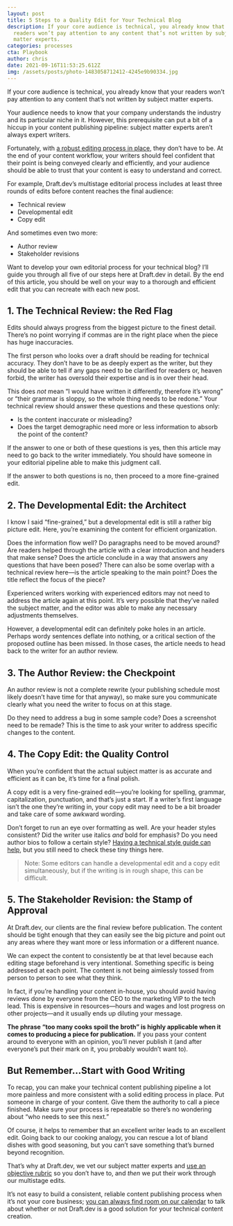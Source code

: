 ```yaml
---
layout: post
title: 5 Steps to a Quality Edit for Your Technical Blog
description: If your core audience is technical, you already know that your
  readers won’t pay attention to any content that’s not written by subject
  matter experts.
categories: processes
cta: Playbook
author: chris
date: 2021-09-16T11:53:25.612Z
img: /assets/posts/photo-1483058712412-4245e9b90334.jpg
---
```



If your core audience is technical, you already know that your readers won’t pay attention to any content that’s not written by subject matter experts.

Your audience needs to know that your company understands the industry and its particular niche in it. However, this prerequisite can put a bit of a hiccup in your content publishing pipeline: subject matter experts aren’t always expert writers.

Fortunately, with [a robust editing process in place](https://draft.dev/learn/posts/field-guide-to-technical-editing), they don’t have to be. At the end of your content workflow, your writers should feel confident that their point is being conveyed clearly and efficiently, and your audience should be able to trust that your content is easy to understand and correct.

For example, Draft.dev’s multistage editorial process includes at least three rounds of edits before content reaches the final audience:

* Technical review
* Developmental edit
* Copy edit

And sometimes even two more:

* Author review
* Stakeholder revisions

Want to develop your own editorial process for your technical blog? I’ll guide you through all five of our steps here at Draft.dev in detail. By the end of this article, you should be well on your way to a thorough and efficient edit that you can recreate with each new post.

## 1. The Technical Review: the Red Flag 

Edits should always progress from the biggest picture to the finest detail. There’s no point worrying if commas are in the right place when the piece has huge inaccuracies.

The first person who looks over a draft should be reading for technical accuracy. They don’t have to be as deeply expert as the writer, but they should be able to tell if any gaps need to be clarified for readers or, heaven forbid, the writer has oversold their expertise and is in over their head.

This does *not* mean “I would have written it differently, therefore it’s wrong” or “their grammar is sloppy, so the whole thing needs to be redone.” Your technical review should answer these questions and these questions only:

* Is the content inaccurate or misleading?
* Does the target demographic need more or less information to absorb the point of the content?

If the answer to one or both of these questions is yes, then this article may need to go back to the writer immediately. You should have someone in your editorial pipeline able to make this judgment call.

If the answer to both questions is no, then proceed to a more fine-grained edit.

## 2. The Developmental Edit: the Architect

I know I said “fine-grained,” but a developmental edit is still a rather big picture edit. Here, you’re examining the content for efficient organization.

Does the information flow well? Do paragraphs need to be moved around? Are readers helped through the article with a clear introduction and headers that make sense? Does the article conclude in a way that answers any questions that have been posed? There can also be some overlap with a technical review here—is the article speaking to the main point? Does the title reflect the focus of the piece?

Experienced writers working with experienced editors may not need to address the article again at this point. It’s very possible that they’ve nailed the subject matter, and the editor was able to make any necessary adjustments themselves.

However, a developmental edit can definitely poke holes in an article. Perhaps wordy sentences deflate into nothing, or a critical section of the proposed outline has been missed. In those cases, the article needs to head back to the writer for an author review.

## 3. The Author Review: the Checkpoint

An author review is not a complete rewrite (your publishing schedule most likely doesn’t have time for that anyway), so make sure you communicate clearly what you need the writer to focus on at this stage.

Do they need to address a bug in some sample code? Does a screenshot need to be remade? This is the time to ask your writer to address specific changes to the content.

## 4. The Copy Edit: the Quality Control

When you’re confident that the actual subject matter is as accurate and efficient as it can be, it’s time for a final polish.

A copy edit is a very fine-grained edit—you’re looking for spelling, grammar, capitalization, punctuation, and that’s just a start. If a writer’s first language isn’t the one they’re writing in, your copy edit may need to be a bit broader and take care of some awkward wording.

Don’t forget to run an eye over formatting as well. Are your header styles consistent? Did the writer use italics *and* bold for emphasis? Do you need author bios to follow a certain style? [Having a technical style guide can help](https://draft.dev/learn/styleguide), but you still need to check these tiny things here.

> Note: Some editors can handle a developmental edit and a copy edit simultaneously, but if the writing is in rough shape, this can be difficult.

## 5. The Stakeholder Revision: the Stamp of Approval

At Draft.dev, our clients are the final review before publication. The content should be tight enough that they can easily see the big picture and point out any areas where they want more or less information or a different nuance.

We can expect the content to consistently be at that level because each editing stage beforehand is very intentional. Something specific is being addressed at each point. The content is not being aimlessly tossed from person to person to see what they think.

In fact, if you’re handling your content in-house, you should avoid having reviews done by everyone from the CEO to the marketing VIP to the tech lead. This is expensive in resources—hours and wages and lost progress on other projects—and it usually ends up diluting your message.

**The phrase “too many cooks spoil the broth” is highly applicable when it comes to producing a piece for publication.** If you pass your content around to everyone with an opinion, you’ll never publish it (and after everyone’s put their mark on it, you probably wouldn’t want to).

## But Remember…Start with Good Writing

To recap, you can make your technical content publishing pipeline a lot more painless and more consistent with a solid editing process in place. Put someone in charge of your content. Give them the authority to call a piece finished. Make sure your process is repeatable so there’s no wondering about “who needs to see this next.”

Of course, it helps to remember that an excellent writer leads to an excellent edit. Going back to our cooking analogy, you can rescue a lot of bland dishes with good seasoning, but you can’t save something that’s burned beyond recognition.

That’s why at Draft.dev, we vet our subject matter experts and [use an objective rubric](https://draft.dev/learn/technical-writing-rubric) so you don’t have to, and *then* we put their work through our multistage edits.

It’s not easy to build a consistent, reliable content publishing process when it’s not your core business; [you can always find room on our calendar](https://draft.dev/call) to talk about whether or not Draft.dev is a good solution for your technical content creation.

